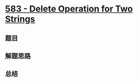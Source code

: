 # [583 - Delete Operation for Two Strings](https://leetcode.com/problems/delete-operation-for-two-strings/)

## 题目


## 解题思路


## 总结



